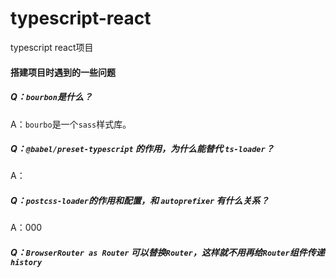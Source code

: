 # typescript-react
typescript react项目

#### 搭建项目时遇到的一些问题
##### Q：`bourbon`是什么？
A：`bourbo`是一个`sass`样式库。

##### Q：`@babel/preset-typescript` 的作用，为什么能替代 `ts-loader`？
A：

##### Q：`postcss-loader`的作用和配置，和 `autoprefixer` 有什么关系？
A：000

##### Q：`BrowserRouter as Router` 可以替换`Router`，这样就不用再给`Router`组件传递`history`